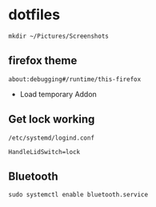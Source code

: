 # dotfiles

`mkdir ~/Pictures/Screenshots`

## firefox theme

`about:debugging#/runtime/this-firefox`
- Load temporary Addon

## Get lock working

`/etc/systemd/logind.conf`

`HandleLidSwitch=lock`

## Bluetooth

`sudo systemctl enable bluetooth.service`